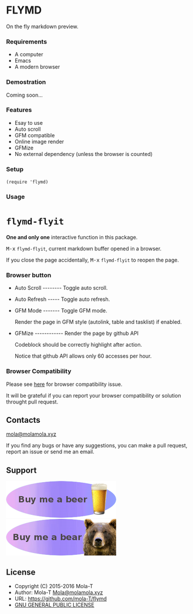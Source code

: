 # FLYMD

On the fly markdown preview.

### Requirements

- A computer
- Emacs
- A modern browser

### Demostration

Coming soon...

### Features

- Esay to use
- Auto scroll
- GFM compatible
- Online image render
- GFMize
- No external dependency (unless the browser is counted)

### Setup

``` emacs-lisp
(require 'flymd)
```

### Usage

# `flymd-flyit`

**One and only one** interactive function in this package.

<kbd>M-x</kbd> `flymd-flyit`, current markdown buffer opened in a browser.

If you close the page accidentally, <kbd>M-x</kbd> `flymd-flyit` to reopen the page.

### Browser button

- Auto Scroll -------- Toggle auto scroll.
- Auto Refresh ----- Toggle auto refresh.
- GFM Mode ------- Toggle GFM mode.

  Render the page in GFM style (autolink, table and tasklist) if enabled.

- GFMize ------------ Render the page by github API

  Codeblock should be correctly highlight after action.

  Notice that github API allows only 60 accesses per hour.

### Browser Compatibility

Please see [here](browser.md) for browser compatibility issue.

It will be grateful if you can report your browser compatibility or solution throught pull request.

## Contacts

mola@molamola.xyz

If you find any bugs or have any suggestions, you can make a pull request, report an issue or send me an email.

## Support

[![paypal](image/buy_me_a_beer.png)](https://www.paypal.com/cgi-bin/webscr?cmd=_s-xclick&hosted_button_id=AG4M5N3TZQ2DJ)    [![paypal](image/buy_me_a_bear.png)](https://www.paypal.com/cgi-bin/webscr?cmd=_s-xclick&hosted_button_id=AZ8SZKK4MZQQE)

## License

* Copyright (C) 2015-2016 Mola-T
* Author: Mola-T <Mola@molamola.xyz>
* URL: https://github.com/mola-T/flymd
* [GNU GENERAL PUBLIC LICENSE](LICENSE)
